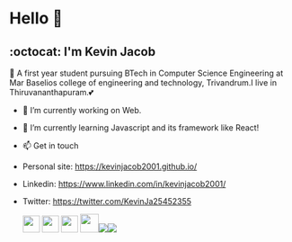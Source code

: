 # Hello 👋
## :octocat: I'm Kevin Jacob



🙌 A first year student pursuing BTech in Computer Science Engineering at Mar Baselios college of engineering and technology, Trivandrum.I live in       Thiruvananthapuram.💕

- 🔭 I’m currently working on Web.

- 🌱 I’m currently learning Javascript and its framework like React!

- 📫 Get in touch
- Personal site: https://kevinjacob2001.github.io/
- Linkedin: https://www.linkedin.com/in/kevinjacob2001/
- Twitter: https://twitter.com/KevinJa25452355

  <img src = 'https://image.flaticon.com/icons/svg/919/919827.svg' width='30'/> <img src = 'https://github.com/MarikIshtar007/MarikIshtar007/blob/master/images/css.svg' width='30'/> <img src = 'https://github.com/MarikIshtar007/MarikIshtar007/blob/master/images/js.svg' width='30'/> <img src = 'https://github.com/MarikIshtar007/MarikIshtar007/blob/master/images/bootstrap.svg' width='33'/><img src="https://img.icons8.com/officel/40/000000/react.png"/><img src="https://img.icons8.com/color/48/000000/nodejs.png"/>
 




